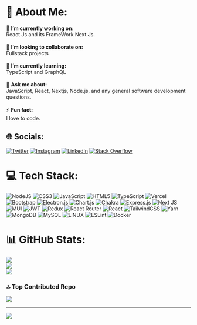 # 💫 About Me:
🔭 **I’m currently working on:**  <br>React Js and its FrameWork Next Js.<br><br>👯 **I’m looking to collaborate on:**  <br>Fullstack projects<br><br>🌱 **I’m currently learning:**  <br>TypeScript and GraphQL <br><br>💬 **Ask me about:**  <br>JavaScript, React, Nextjs, Node.js, and any general software development questions.<br><br>⚡ **Fun fact:**  <br>I love to code.

## 🌐 Socials:
[![Twitter](https://img.shields.io/badge/Twitter-%231DA1F2.svg?logo=Twitter&logoColor=white)](https://twitter.com/amit_paswan18) [![Instagram](https://img.shields.io/badge/Instagram-%23E4405F.svg?logo=Instagram&logoColor=white)](https://instagram.com/amit.paswan_) [![LinkedIn](https://img.shields.io/badge/LinkedIn-%230077B5.svg?logo=linkedin&logoColor=white)](https://www.linkedin.com/in/amit-paswan-04134a23b/) [![Stack Overflow](https://img.shields.io/badge/-Stackoverflow-FE7A16?logo=stack-overflow&logoColor=white)](https://stackoverflow.com/users/15253902) 


# 💻 Tech Stack:
![NodeJS](https://img.shields.io/badge/node.js-6DA55F?style=for-the-badge&logo=node.js&logoColor=white)  ![CSS3](https://img.shields.io/badge/css3-%231572B6.svg?style=for-the-badge&logo=css3&logoColor=white) ![JavaScript](https://img.shields.io/badge/javascript-%23323330.svg?style=for-the-badge&logo=javascript&logoColor=%23F7DF1E) ![HTML5](https://img.shields.io/badge/html5-%23E34F26.svg?style=for-the-badge&logo=html5&logoColor=white) ![TypeScript](https://img.shields.io/badge/typescript-%23007ACC.svg?style=for-the-badge&logo=typescript&logoColor=white) ![Vercel](https://img.shields.io/badge/vercel-%23000000.svg?style=for-the-badge&logo=vercel&logoColor=white) ![Bootstrap](https://img.shields.io/badge/bootstrap-%23563D7C.svg?style=for-the-badge&logo=bootstrap&logoColor=white) ![Electron.js](https://img.shields.io/badge/Electron-191970?style=for-the-badge&logo=Electron&logoColor=white) ![Chart.js](https://img.shields.io/badge/chart.js-F5788D.svg?style=for-the-badge&logo=chart.js&logoColor=white) ![Chakra](https://img.shields.io/badge/chakra-%234ED1C5.svg?style=for-the-badge&logo=chakraui&logoColor=white) ![Express.js](https://img.shields.io/badge/express.js-%23404d59.svg?style=for-the-badge&logo=express&logoColor=%2361DAFB) ![Next JS](https://img.shields.io/badge/Next-black?style=for-the-badge&logo=next.js&logoColor=white) ![MUI](https://img.shields.io/badge/MUI-%230081CB.svg?style=for-the-badge&logo=material-ui&logoColor=white) ![JWT](https://img.shields.io/badge/JWT-black?style=for-the-badge&logo=JSON%20web%20tokens) ![Redux](https://img.shields.io/badge/redux-%23593d88.svg?style=for-the-badge&logo=redux&logoColor=white)  ![React Router](https://img.shields.io/badge/React_Router-CA4245?style=for-the-badge&logo=react-router&logoColor=white) ![React](https://img.shields.io/badge/react-%2320232a.svg?style=for-the-badge&logo=react&logoColor=%2361DAFB) ![TailwindCSS](https://img.shields.io/badge/tailwindcss-%2338B2AC.svg?style=for-the-badge&logo=tailwind-css&logoColor=white) ![Yarn](https://img.shields.io/badge/yarn-%232C8EBB.svg?style=for-the-badge&logo=yarn&logoColor=white) ![MongoDB](https://img.shields.io/badge/MongoDB-%234ea94b.svg?style=for-the-badge&logo=mongodb&logoColor=white) ![MySQL](https://img.shields.io/badge/mysql-%2300f.svg?style=for-the-badge&logo=mysql&logoColor=white) ![LINUX](https://img.shields.io/badge/Linux-FCC624?style=for-the-badge&logo=linux&logoColor=black) ![ESLint](https://img.shields.io/badge/ESLint-4B3263?style=for-the-badge&logo=eslint&logoColor=white) ![Docker](https://img.shields.io/badge/docker-%230db7ed.svg?style=for-the-badge&logo=docker&logoColor=white) 

# 📊 GitHub Stats:
![](https://github-readme-stats.vercel.app/api?username=AmitPaswan18&theme=dark&hide_border=false&include_all_commits=false&count_private=false)<br/>
![](https://github-readme-streak-stats.herokuapp.com/?user=AmitPaswan18&theme=dark&hide_border=false)<br/>
![](https://github-readme-stats.vercel.app/api/top-langs/?username=AmitPaswan18&theme=dark&hide_border=false&include_all_commits=false&count_private=false&layout=compact)

### 🔝 Top Contributed Repo
![](https://github-contributor-stats.vercel.app/api?username=AmitPaswan18&limit=5&theme=tokyonight&combine_all_yearly_contributions=true)

---
[![](https://visitcount.itsvg.in/api?id=AmitPaswan18&icon=0&color=0)](https://visitcount.itsvg.in)

<!-- Proudly created with GPRM ( https://gprm.itsvg.in ) -->


